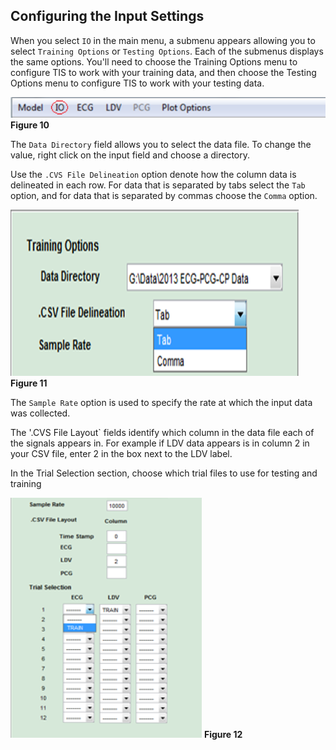 ## Configuring the Input Settings 

When you select `IO` in the main menu, a submenu appears allowing you to select `Training Options` or `Testing Options`. Each of the submenus displays the same options.  You'll need to choose the Training Options menu to configure TIS to work with your training data, and then choose the Testing Options menu to configure TIS to work with your testing data.  

![Training and Testing Sub-Menu](images/fig10_menu_io.png) 
**Figure 10**

The `Data Directory` field allows you to select the data file. To change the value, right click on the input field and choose a directory. 

Use the `.CVS File Delineation` option denote how the column data is delineated in each row. For data that is separated by tabs select the `Tab` option, and for data that is separated by commas choose the `Comma` option. 

![Training Options](images/fig11_training_options.png) 
**Figure 11**

The `Sample Rate` option is used to specify the rate at which the input data was collected. 

The '.CVS File Layout` fields identify which column in the data file each of the signals appears in. For example if LDV data appears is in column 2 in your CSV file, enter 2 in the box next to the LDV label. 

In the Trial Selection section, choose which trial files to use for testing and training 

![Trail Selection](images/fig12_trial_selection.png) 
**Figure 12**


